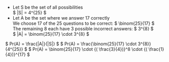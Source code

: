 <ul>
    <li> Let S be the set of all possibilities <br/> 
    $ |S| = 4^{25} $
    <li> Let A be the set where we answer 17 correctly <br/> 
    We choose 17 of the 25 questions to be correct: $ \binom{25}{17} $ <br/> 
    The remaining 8 each have 3 possible incorrect answers: $ 3^{8} $ <br/> 
    $ |A| = \binom{25}{17} \cdot 3^{8} $
</ul>
$ Pr(A) = \frac{|A|}{|S|} $ 
$ Pr(A) = \frac{\binom{25}{17} \cdot 3^{8}}{4^{25}} $
$ Pr(A) = \binom{25}{17} \cdot {( \frac{3}{4})}^8 \cdot {( \frac{1}{4})}^{17} $
